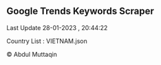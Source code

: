 

## Google Trends Keywords Scraper 
 
Last Update 28-01-2023 , 20:44:22

Country List :
VIETNAM.json



© Abdul Muttaqin 
